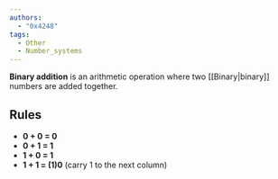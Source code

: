 ```yaml
---
authors:
  - "0x4248"
tags:
  - Other
  - Number_systems
---
```

**Binary addition** is an arithmetic operation where two [[Binary|binary]] numbers are added together.

## Rules

- **0 + 0 = 0**
- **0 + 1 = 1**
- **1 + 0 = 1**
- **1 + 1 = (1)0** (carry 1 to the next column)